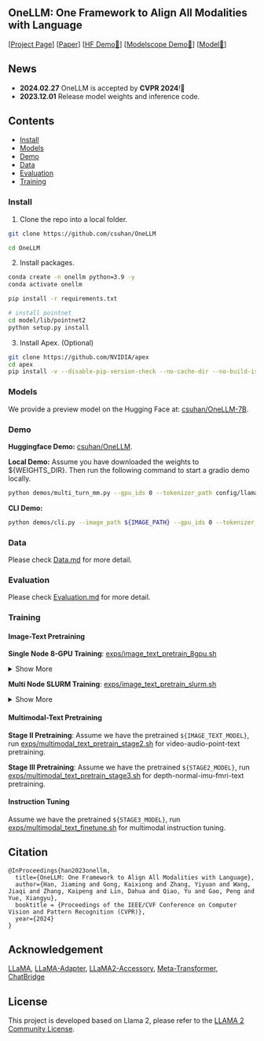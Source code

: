 ## OneLLM: One Framework to Align All Modalities with Language

[[Project Page](https://onellm.csuhan.com)] [[Paper](https://arxiv.org/abs/2312.03700)] [[HF Demo🤗](https://huggingface.co/spaces/csuhan/OneLLM)] [[Modelscope Demo🤖](https://modelscope.cn/studios/csuhan/OneLLM)] [[Model🤗](https://huggingface.co/csuhan/OneLLM-7B)]

## News

- **2024.02.27** OneLLM is accepted by **CVPR 2024**!🎉
- **2023.12.01** Release model weights and inference code.

## Contents

- [Install](#install)
- [Models](#models)
- [Demo](#demo)
- [Data](#data)
- [Evaluation](#evaluation)
- [Training](#training)

### Install

1. Clone the repo into a local folder.

```bash
git clone https://github.com/csuhan/OneLLM

cd OneLLM
```

2. Install packages.

```bash
conda create -n onellm python=3.9 -y
conda activate onellm

pip install -r requirements.txt

# install pointnet
cd model/lib/pointnet2
python setup.py install
```

3. Install Apex. (Optional)

```bash
git clone https://github.com/NVIDIA/apex
cd apex
pip install -v --disable-pip-version-check --no-cache-dir --no-build-isolation --config-settings "--build-option=--cpp_ext" --config-settings "--build-option=--cuda_ext" ./
```

### Models

We provide a preview model on the Hugging Face at: [csuhan/OneLLM-7B](https://huggingface.co/csuhan/OneLLM-7B).

### Demo

**Huggingface Demo:** [csuhan/OneLLM](https://huggingface.co/spaces/csuhan/OneLLM).

**Local Demo:** Assume you have downloaded the weights to ${WEIGHTS_DIR}. Then run the following command to start a gradio demo locally.

```bash
python demos/multi_turn_mm.py --gpu_ids 0 --tokenizer_path config/llama2/tokenizer.model --llama_config config/llama2/7B.json --pretrained_path ${WEIGHTS_DIR}/consolidated.00-of-01.pth
```

**CLI Demo:**
```bash
python demos/cli.py --image_path ${IMAGE_PATH} --gpu_ids 0 --tokenizer_path config/llama2/tokenizer.model --llama_config config/llama2/7B.json --pretrained_path ${WEIGHTS_DIR}/consolidated.00-of-01.pth
```

### Data

Please check [Data.md](docs/Data.md) for more detail.

### Evaluation

Please check [Evaluation.md](docs/Evaluation.md) for more detail.

### Training

#### Image-Text Pretraining

**Single Node 8-GPU Training**: [exps/image_text_pretrain_8gpu.sh]()
<details><summary>Show More</summary>

```bash
torchrun --nproc_per_node=8 main_pretrain.py \
--epochs 1 --dataset image \
--batch_size 40 --accum_iter 16 \
--model_parallel_size 1 \
--data_parallel sdp \
--save_consolidated \
--llama_type onellm \
--llama_ckpt_dir ${LLAMA_7B_PATH} \
--llama_config config/llama2/7B.json \
--tokenizer_path config/llama2/tokenizer.model \
--auto_resume \
--weight_decay 0.1 --output_dir ${OUTPUT_DIR} \
--warmup_iters 2000 --lr_decay_iters 200000 --lr 5e-5 --min_lr 5e-6 --clip_grad 2 \
--save_freq 1000 \
2>&1 | tee -a ${OUTPUT_DIR}/output.log
```
</details>

**Multi Node SLURM Training**: [exps/image_text_pretrain_slurm.sh]()
<details><summary>Show More</summary>

```bash
#!/bin/bash
#SBATCH --gres=gpu:8
#SBATCH -n 16
#SBATCH -N 2
#SBATCH --cpus-per-task=16

srun python -u main_pretrain.py \
--epochs 1 --dataset image \
--batch_size 40 --accum_iter 8 \
--model_parallel_size 1 \
--data_parallel sdp \
--save_consolidated \
--llama_type onellm \
--llama_ckpt_dir ${LLAMA_7B_PATH} \
--llama_config config/llama2/7B.json \
--tokenizer_path config/llama2/tokenizer.model \
--auto_resume \
--weight_decay 0.1 --output_dir ${OUTPUT_DIR} \
--warmup_iters 2000 --lr_decay_iters 200000 --lr 5e-5 --min_lr 5e-6 --clip_grad 2 \
--save_freq 1000 \
2>&1 | tee -a ${OUTPUT_DIR}/output.log
```
</details>

#### Multimodal-Text Pretraining

**Stage II Pretraining**: Assume we have the pretrained `${IMAGE_TEXT_MODEL}`, run [exps/multimodal_text_pretrain_stage2.sh]() for video-audio-point-text pretraining.

**Stage III Pretraining**: Assume we have the pretrained `${STAGE2_MODEL}`, run [exps/multimodal_text_pretrain_stage3.sh]() for depth-normal-imu-fmri-text pretraining.

#### Instruction Tuning

Assume we have the pretrained `${STAGE3_MODEL}`, run [exps/multimodal_text_finetune.sh]() for multimodal instruction tuning.

## Citation

```
@InProceedings{han2023onellm,
  title={OneLLM: One Framework to Align All Modalities with Language},
  author={Han, Jiaming and Gong, Kaixiong and Zhang, Yiyuan and Wang, Jiaqi and Zhang, Kaipeng and Lin, Dahua and Qiao, Yu and Gao, Peng and Yue, Xiangyu},
  booktitle = {Proceedings of the IEEE/CVF Conference on Computer Vision and Pattern Recognition (CVPR)},
  year={2024}
}
```

## Acknowledgement

[LLaMA](https://github.com/facebookresearch/llama), [LLaMA-Adapter](https://github.com/OpenGVLab/LLaMA-Adapter), [LLaMA2-Accessory](https://github.com/Alpha-VLLM/LLaMA2-Accessory), [Meta-Transformer](https://github.com/invictus717/MetaTransformer), [ChatBridge](https://github.com/joez17/ChatBridge)

## License
This project is developed based on Llama 2, please refer to the [LLAMA 2 Community License](LICENSE_llama2).
